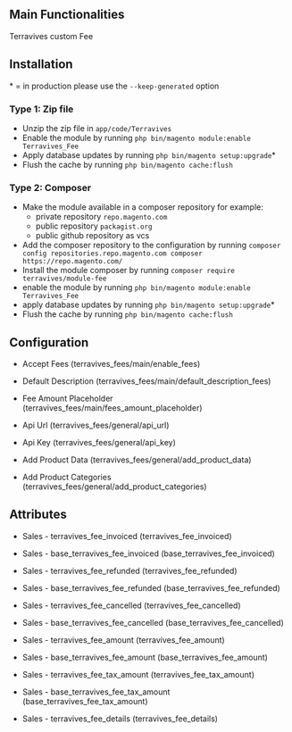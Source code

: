 ## Main Functionalities
Terravives custom Fee

## Installation
\* = in production please use the `--keep-generated` option

### Type 1: Zip file

 - Unzip the zip file in `app/code/Terravives`
 - Enable the module by running `php bin/magento module:enable Terravives_Fee`
 - Apply database updates by running `php bin/magento setup:upgrade`\*
 - Flush the cache by running `php bin/magento cache:flush`

### Type 2: Composer

 - Make the module available in a composer repository for example:
    - private repository `repo.magento.com`
    - public repository `packagist.org`
    - public github repository as vcs
 - Add the composer repository to the configuration by running `composer config repositories.repo.magento.com composer https://repo.magento.com/`
 - Install the module composer by running `composer require terravives/module-fee`
 - enable the module by running `php bin/magento module:enable Terravives_Fee`
 - apply database updates by running `php bin/magento setup:upgrade`\*
 - Flush the cache by running `php bin/magento cache:flush`


## Configuration

 - Accept Fees (terravives_fees/main/enable_fees)

 - Default Description (terravives_fees/main/default_description_fees)

 - Fee Amount Placeholder (terravives_fees/main/fees_amount_placeholder)

 - Api Url (terravives_fees/general/api_url)

 - Api Key (terravives_fees/general/api_key)

 - Add Product Data (terravives_fees/general/add_product_data)

 - Add Product Categories (terravives_fees/general/add_product_categories)


## Attributes

 - Sales - terravives_fee_invoiced (terravives_fee_invoiced)

 - Sales - base_terravives_fee_invoiced (base_terravives_fee_invoiced)

 - Sales - terravives_fee_refunded (terravives_fee_refunded)

 - Sales - base_terravives_fee_refunded (base_terravives_fee_refunded)

 - Sales - terravives_fee_cancelled (terravives_fee_cancelled)

 - Sales - base_terravives_fee_cancelled (base_terravives_fee_cancelled)

 - Sales - terravives_fee_amount (terravives_fee_amount)

 - Sales - base_terravives_fee_amount (base_terravives_fee_amount)

 - Sales - terravives_fee_tax_amount (terravives_fee_tax_amount)

 - Sales - base_terravives_fee_tax_amount (base_terravives_fee_tax_amount)

 - Sales - terravives_fee_details (terravives_fee_details)